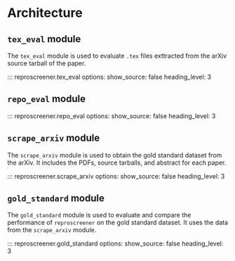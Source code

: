 # Architecture

## `tex_eval` module

The `tex_eval` module is used to evaluate `.tex` files exttracted from the arXiv source tarball of the paper.

::: reproscreener.tex_eval
    options:
      show_source: false
      heading_level: 3

## `repo_eval` module

::: reproscreener.repo_eval
    options:
      show_source: false
      heading_level: 3

## `scrape_arxiv` module

The `scrape_arxiv` module is used to obtain the gold standard dataset from the arXiv. It includes the PDFs, source tarballs, and abstract for each paper.

::: reproscreener.scrape_arxiv
    options:
      show_source: false
      heading_level: 3

## `gold_standard` module

The `gold_standard` module is used to evaluate and compare the performance of `reproscreener` on the gold standard dataset. It uses the data from the `scrape_arxiv` module.

::: reproscreener.gold_standard
    options:
      show_source: false
      heading_level: 3